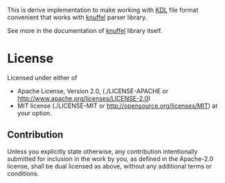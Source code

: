This is derive implementation to make working with [KDL](https://kdl.dev) file
format convenient that works with [knuffel] parser library.

See more in the documentation of [knuffel] library itself.

[knuffel]: https://docs.rs/knuffel


License
=======

Licensed under either of

* Apache License, Version 2.0,
  (./LICENSE-APACHE or <http://www.apache.org/licenses/LICENSE-2.0>)
* MIT license (./LICENSE-MIT or <http://opensource.org/licenses/MIT>)
  at your option.

Contribution
------------

Unless you explicitly state otherwise, any contribution intentionally
submitted for inclusion in the work by you, as defined in the Apache-2.0
license, shall be dual licensed as above, without any additional terms or
conditions.
